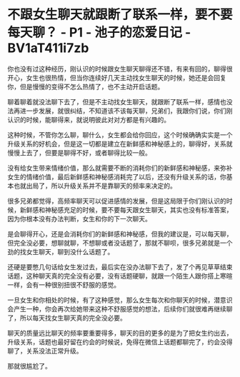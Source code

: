 # 不跟女生聊天就跟断了联系一样，要不要每天聊？ - P1 - 池子的恋爱日记 - BV1aT411i7zb

你也没有过这种经历，刚认识的时候跟女生聊天聊得还不错，有来有回的，聊得很开心，女生也很热情，但当你连续好几天主动找女生聊天的时候，她还是会回复你，但是慢慢的变得不怎么热情了，也不主动开启话题。

聊着聊着就没法聊下去了，但是不主动找女生聊天，就跟断了联系一样，感情也没法再进一步发展，就很纠结，不知道该不该每天聊，兄弟们，我跟你们说，你们刚认识的时候，能聊得来，就说明彼此对对方都是有兴趣的。

这种时候，不管你怎么聊，聊什么，女生都会给你回应，这个时候确确实实是一个升级关系的好机会，但是这一切都是建立在新鲜感和神秘感上的，聊得好，关系就慢慢上去了，但要是聊得不好，或者聊得比较一般。

没有给女生带来情绪价值，那么就需要不断的消耗你们的新鲜感和神秘感，来弥补女生的情绪价值，最后新鲜感和神秘感消耗完了以后，还没有升级关系的话，你基本也就出局了，所以升级关系并不是靠聊天的频率来决定的。

很多兄弟都觉得，高频率聊天可以促进感情的发展，但是这局限于你们刚认识的时候，新鲜感和神秘感充足的时候，要不要每天跟女生聊天，其实也没有标准答案，因为你根本没有办法判断，女生和你的下一次聊天。

是会聊得开心，还是会消耗你们的新鲜感和神秘感，但我的建议是，可以每天聊，但完全没必要，想聊就聊，不想聊或者没话题了，那就不聊呗，很多兄弟就是一个劲的找女生聊天，聊到没什么话题了。

还硬是要憋几句话给女生发过去，最后实在没办法聊下去了，发了个再见草草结束话题，这种聊天真的完全没有必要，没有话题硬聊，就跟一个陌生人跟你搭上寒暄一样，会有一种很别扭很不舒服的感觉。

一旦女生和你相处的时候，有了这种感觉，那么女生每次和你聊天的时候，潜意识会产生一种，你会再次给她带来这种不舒服感觉的想法，后续你们就很难再继续聊了，所以每天找女生聊天真的完全没必要。

聊天的质量远比聊天的频率要重要得多，聊天的目的更多的是为了把女生约出去，升级关系，话题也最好留在约会的时候说，免得在微信上话题都聊完了，约会没得聊了，关系没法正常升级。

那就很尴尬了。